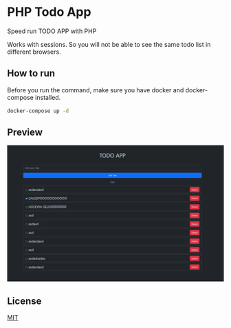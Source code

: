 # PHP Todo App

Speed run TODO APP with PHP

Works with sessions. So you will not be able to see the same todo list in different browsers.

## How to run

Before you run the command, make sure you have docker and docker-compose installed.

```bash
docker-compose up -d
```

## Preview

![Todo](promotions/todo.png)

## License

[MIT](https://choosealicense.com/licenses/mit/)